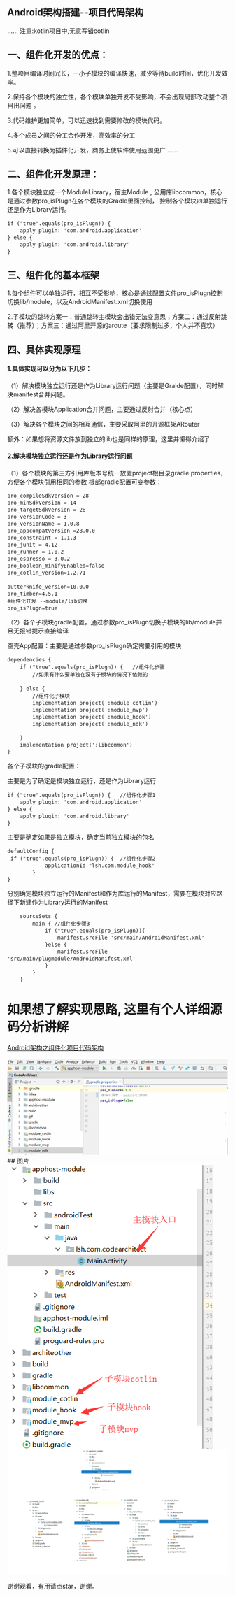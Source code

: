 ## Android架构搭建--项目代码架构
......
注意:kotlin项目中,无意写错cotlin
## 一、组件化开发的优点：
1.整项目编译时间冗长，一小子模块的编译快速，减少等待build时间，优化开发效率。

2.保持各个模块的独立性，各个模块单独开发不受影响，不会出现局部改动整个项目出问题 。

3.代码维护更加简单，可以迅速找到需要修改的模块代码。

4.多个成员之间的分工合作开发，高效率的分工

5.可以直接转换为插件化开发，商务上使软件使用范围更广
......

## 二、组件化开发原理：
1.各个模块独立成一个ModuleLibrary，宿主Module ,  公用库libcommon，核心是通过参数pro_isPlugn在各个模块的Gradle里面控制，
控制各个模块四单独运行还是作为Library运行。
```
if ("true".equals(pro_isPlugn)) {  
    apply plugin: 'com.android.application'
} else {
    apply plugin: 'com.android.library'
}
```
## 三、组件化的基本框架
1.每个组件可以单独运行，相互不受影响，核心是通过配置文件pro_isPlugn控制切换lib/module，以及AndroidManifest.xml切换使用

2.子模块的跳转方案一：普通跳转主模块会出错无法变意思；方案二：通过反射跳转（推荐）；方案三：通过阿里开源的aroute（要求限制过多，个人并不喜欢）

## 四、具体实现原理
#### 1.具体实现可以分为以下几步：

（1）解决模块独立运行还是作为Library运行问题（主要是Gralde配置），同时解决manifest合并问题。

（2）解决各模块Application合并问题，主要通过反射合并（核心点）

（3）解决各个模块之间的相互通信，主要采取阿里的开源框架ARouter

额外：如果想将资源文件放到独立的lib也是同样的原理，这里并懒得介绍了
#### 2.解决模块独立运行还是作为Library运行问题

（1）各个模块的第三方引用库版本号统一放置project根目录gradle.properties，方便各个模块引用相同的参数
    根部gradle配置可变参数：
```
pro_compileSdkVersion = 28
pro_minSdkVersion = 14
pro_targetSdkVersion = 28
pro_versionCode = 3
pro_versionName = 1.0.8
pro_appcompatVersion =28.0.0
pro_constraint = 1.1.3
pro_junit = 4.12
pro_runner = 1.0.2
pro_espresso = 3.0.2
pro_boolean_minifyEnabled=false
pro_cotlin_version=1.2.71

butterknife_version=10.0.0
pro_timber=4.5.1
#组件化开发 --module/lib切换
pro_isPlugn=true
```

（2）各个子模块gradle配置，通过参数pro_isPlugn切换子模块的lib/module并且无报错提示直接编译

空壳App配置：主要是通过参数pro_isPlugn确定需要引用的模块
```
dependencies {
    if ("true".equals(pro_isPlugn)) {   //组件化步骤
        //如果有什么要单独在没有子模块的情况下依赖的

    } else {
        //组件化子模块
        implementation project(':module_cotlin')
        implementation project(':module_mvp')
        implementation project(':module_hook')
        implementation project(':module_ndk')

    }
    implementation project(':libcommon')
}
```

各个子模块的gradle配置：

主要是为了确定是模块独立运行，还是作为Library运行
```
if ("true".equals(pro_isPlugn)) {   //组件化步骤1
    apply plugin: 'com.android.application'
} else {
    apply plugin: 'com.android.library'
}
```
主要是确定如果是独立模块，确定当前独立模块的包名
```
defaultConfig {
 if ("true".equals(pro_isPlugn)) {  //组件化步骤2
            applicationId "lsh.com.module_hook"
        }
}
```
分别确定模块独立运行的Manifest和作为库运行的Manifest，需要在模块对应路径下新建作为Library运行的Manifest
```
    sourceSets {
        main { //组件化步骤3
            if ("true".equals(pro_isPlugn)){
                manifest.srcFile 'src/main/AndroidManifest.xml'
            }else {
                manifest.srcFile 'src/main/plugmodule/AndroidManifest.xml'
            }
        }
    }
```
# 如果想了解实现思路, 这里有个人详细源码分析讲解
<a href="https://blog.csdn.net/insist_hui/article/details/86478569" target="_blank">Android架构之组件化项目代码架构</a>

<img src="https://github.com/lshAndroid/CodeArchitect/blob/master/gif/pic2.gif" raw=true/>
## 图片

<img src="https://github.com/lshAndroid/CodeArchitect/blob/master/gif/pic1.jpg" raw=true/>

<img src="https://github.com/lshAndroid/CodeArchitect/blob/master/gif/pic3.png" raw=true/>



谢谢观看，有用请点star，谢谢。











